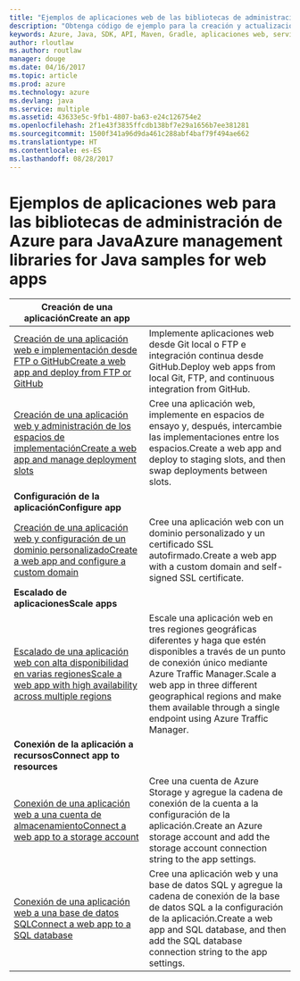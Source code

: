 ```yaml
---
title: "Ejemplos de aplicaciones web de las bibliotecas de administración de Azure para Java"
description: "Obtenga código de ejemplo para la creación y actualización de aplicaciones web hospedadas en Azure App Service mediante las bibliotecas de administración de Azure para Java."
keywords: Azure, Java, SDK, API, Maven, Gradle, aplicaciones web, servicio de aplicaciones
author: rloutlaw
ms.author: routlaw
manager: douge
ms.date: 04/16/2017
ms.topic: article
ms.prod: azure
ms.technology: azure
ms.devlang: java
ms.service: multiple
ms.assetid: 43633e5c-9fb1-4807-ba63-e24c126754e2
ms.openlocfilehash: 2f1e43f3835ffcdb138bf7e29a1656b7ee381281
ms.sourcegitcommit: 1500f341a96d9da461c288abf4baf79f494ae662
ms.translationtype: HT
ms.contentlocale: es-ES
ms.lasthandoff: 08/28/2017
---
```

# <a name="azure-management-libraries-for-java-samples-for-web-apps"></a><span data-ttu-id="6abf2-104">Ejemplos de aplicaciones web para las bibliotecas de administración de Azure para Java</span><span class="sxs-lookup"><span data-stu-id="6abf2-104">Azure management libraries for Java samples for web apps</span></span>

| <span data-ttu-id="6abf2-105">**Creación de una aplicación**</span><span class="sxs-lookup"><span data-stu-id="6abf2-105">**Create an app**</span></span> ||
|---|---|
| <span data-ttu-id="6abf2-106">[Creación de una aplicación web e implementación desde FTP o GitHub][1]</span><span class="sxs-lookup"><span data-stu-id="6abf2-106">[Create a web app and deploy from FTP or GitHub][1]</span></span> | <span data-ttu-id="6abf2-107">Implemente aplicaciones web desde Git local o FTP e integración continua desde GitHub.</span><span class="sxs-lookup"><span data-stu-id="6abf2-107">Deploy web apps from local Git, FTP, and continuous integration from GitHub.</span></span> |
| <span data-ttu-id="6abf2-108">[Creación de una aplicación web y administración de los espacios de implementación][2]</span><span class="sxs-lookup"><span data-stu-id="6abf2-108">[Create a web app and manage deployment slots][2]</span></span> | <span data-ttu-id="6abf2-109">Cree una aplicación web, implemente en espacios de ensayo y, después, intercambie las implementaciones entre los espacios.</span><span class="sxs-lookup"><span data-stu-id="6abf2-109">Create a web app and deploy to staging slots, and then swap deployments between slots.</span></span> |
| <span data-ttu-id="6abf2-110">**Configuración de la aplicación**</span><span class="sxs-lookup"><span data-stu-id="6abf2-110">**Configure app**</span></span> ||
| <span data-ttu-id="6abf2-111">[Creación de una aplicación web y configuración de un dominio personalizado][3]</span><span class="sxs-lookup"><span data-stu-id="6abf2-111">[Create a web app and configure a custom domain][3]</span></span> | <span data-ttu-id="6abf2-112">Cree una aplicación web con un dominio personalizado y un certificado SSL autofirmado.</span><span class="sxs-lookup"><span data-stu-id="6abf2-112">Create a web app with a custom domain and self-signed SSL certificate.</span></span> |
| <span data-ttu-id="6abf2-113">**Escalado de aplicaciones**</span><span class="sxs-lookup"><span data-stu-id="6abf2-113">**Scale apps**</span></span> ||
| <span data-ttu-id="6abf2-114">[Escalado de una aplicación web con alta disponibilidad en varias regiones][4]</span><span class="sxs-lookup"><span data-stu-id="6abf2-114">[Scale a web app with high availability across multiple regions][4]</span></span> | <span data-ttu-id="6abf2-115">Escale una aplicación web en tres regiones geográficas diferentes y haga que estén disponibles a través de un punto de conexión único mediante Azure Traffic Manager.</span><span class="sxs-lookup"><span data-stu-id="6abf2-115">Scale a web app in three different geographical regions and make them available through a single endpoint using Azure Traffic Manager.</span></span> | 
| <span data-ttu-id="6abf2-116">**Conexión de la aplicación a recursos**</span><span class="sxs-lookup"><span data-stu-id="6abf2-116">**Connect app to resources**</span></span> ||
| <span data-ttu-id="6abf2-117">[Conexión de una aplicación web a una cuenta de almacenamiento][5]</span><span class="sxs-lookup"><span data-stu-id="6abf2-117">[Connect a web app to a storage account][5]</span></span> | <span data-ttu-id="6abf2-118">Cree una cuenta de Azure Storage y agregue la cadena de conexión de la cuenta a la configuración de la aplicación.</span><span class="sxs-lookup"><span data-stu-id="6abf2-118">Create an Azure storage account and add the storage account connection string to the app settings.</span></span> |
| <span data-ttu-id="6abf2-119">[Conexión de una aplicación web a una base de datos SQL][6]</span><span class="sxs-lookup"><span data-stu-id="6abf2-119">[Connect a web app to a SQL database][6]</span></span> | <span data-ttu-id="6abf2-120">Cree una aplicación web y una base de datos SQL y agregue la cadena de conexión de la base de datos SQL a la configuración de la aplicación.</span><span class="sxs-lookup"><span data-stu-id="6abf2-120">Create a web app and SQL database, and then add the SQL database connection string to the app settings.</span></span> |

[1]: java-sdk-configure-webapp-sources.md
[2]: https://azure.microsoft.com/resources/samples/app-service-java-manage-staging-and-production-slots-for-web-apps/
[3]: https://azure.microsoft.com/resources/samples/app-service-java-manage-web-apps-with-custom-domains/
[4]: https://azure.microsoft.com/resources/samples/app-service-java-scale-web-apps-on-linux/
[5]: https://azure.microsoft.com/resources/samples/app-service-java-manage-storage-connections-for-web-apps/
[6]: https://azure.microsoft.com/resources/samples/app-service-java-manage-data-connections-for-web-apps/